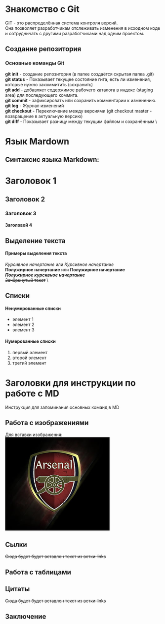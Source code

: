 # Знакомство с Git
GIT - это распределённая система контроля версий. \
Она позволяет разработчикам отслеживать изменения в исходном коде и сотрудничать с другими разработчиками над одним проектом.

## Создание репозитория
### Основные команды Git
**git init** - создание репозитория (в папке создаётся скрытая папка .git) \
**git status** - Показывает текущее состояние гита, есть ли изменения, которые нужно закоммитить (сохранить) \
**git add** - добавляет содержимое рабочего каталога в индекс (staging area) для последующего коммита. \
**git commit** - зафиксировать или сохранить комментарии к изменению. \
**git log** - Журнал изменений \
**git checkout** - Переключение между версиями (git checkout master - возвращение в актуальную версию) \
**git diff** - Показывает разницу между текущим файлом и сохранённым \


# Язык Mardown
## Синтаксис языка Markdown:

# Заголовок 1
## Заголовок 2
### Заголовок 3
#### Заголовой 4

## Выделение текста
#### Примеры выделения текста
*Курсивное начертание* или _Курсивное начертание_ \
**Полужирное начертание** или __Полужирное начертание__ \
***Полужирное курсивное начертание*** \
~~Зачёркнутый текст~~ \

## Списки

#### Ненумерованные списки
* элемент 1
* элемент 2
* элемент 3

#### Нумерованные списки
1. первый элемент
2. второй элемент
3. третий элемент

# Заголовки для инструкции по работе с MD
Инструкция для запоминания основных команд в MD

## Работа с изображениями
Для вставки изображения: \
![Изображение для вставки](arsenal.jpg)

## Сылки
~~Сюда будет будет вставлен текст из ветки links~~
## Работа с таблицами

## Цитаты
~~Сюда будет будет вставлен текст из ветки links~~
## Заключение